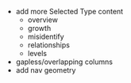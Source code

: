 - add more Selected Type content
  - overview
  - growth
  - misidentify
  - relationships
  - levels
- gapless/overlapping columns
- add nav geometry
